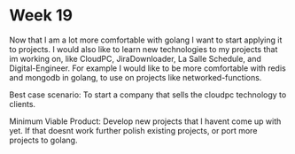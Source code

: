 # Week 19
Now that I am a lot more comfortable with golang I want to start applying it to projects. I would also like to learn new technologies to my projects that im working on, like CloudPC, JiraDownloader, La Salle Schedule, and Digital-Engineer.
For example I would like to be more comfortable with redis and mongodb in golang, to use on projects like networked-functions. 

Best case scenario: To start a company that sells the cloudpc technology to clients.


Minimum Viable Product: Develop new projects that I havent come up with yet. If that doesnt work further polish existing projects, or port more projects to golang.